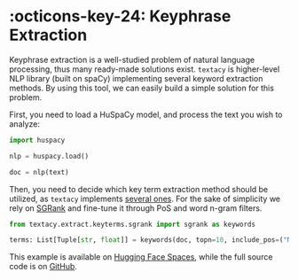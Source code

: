 # :octicons-key-24: Keyphrase Extraction

Keyphrase extraction is a well-studied problem of natural language processing, thus many ready-made solutions exist. `textacy` is higher-level NLP library (built on spaCy) implementing several keyword extraction methods. By using this tool, we can easily build a simple solution for this problem.

First, you need to load a HuSpaCy model, and process the text you wish to analyze:

```python
import huspacy

nlp = huspacy.load()

doc = nlp(text)
```

Then, you need to decide which key term extraction method should be utilized, as `textacy` implements [several ones](https://textacy.readthedocs.io/en/0.11.0/api_reference/extract.html). For the sake of simplicity we rely on [SGRank](https://aclanthology.org/S15-1013.pdf) and fine-tune it through PoS and word n-gram filters.

```python
from textacy.extract.keyterms.sgrank import sgrank as keywords

terms: List[Tuple[str, float]] = keywords(doc, topn=10, include_pos=("NOUN", "PROPN"),  ngrams=(1, 2, 3))
```

This example is available on [Hugging Face Spaces](https://huggingface.co/spaces/huspacy/example-applications), while the full source code is on [GitHub](https://github.com/huspacy/example-applications/blob/main/examples/keyphrases.py).
